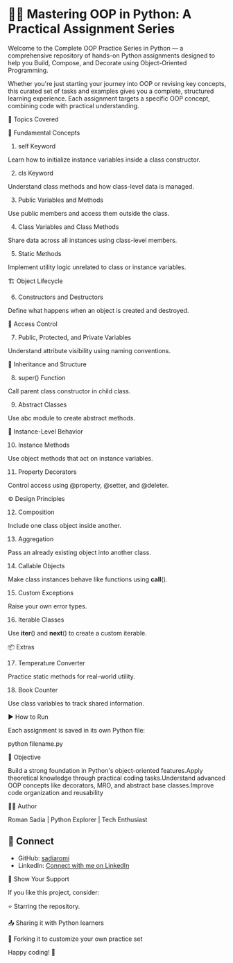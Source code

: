 # 🧠📘 Mastering OOP in Python: A Practical Assignment Series

Welcome to the Complete OOP Practice Series in Python — a comprehensive repository of hands-on Python assignments designed to help you Build, Compose, and Decorate using Object-Oriented Programming.

Whether you're just starting your journey into OOP or revising key concepts, this curated set of tasks and examples gives you a complete, structured learning experience. Each assignment targets a specific OOP concept, combining code with practical understanding.

🧩 Topics Covered

📝 Fundamental Concepts

1. self Keyword

Learn how to initialize instance variables inside a class constructor.

2. cls Keyword

Understand class methods and how class-level data is managed.

3. Public Variables and Methods

Use public members and access them outside the class.

4. Class Variables and Class Methods

Share data across all instances using class-level members.

5. Static Methods

Implement utility logic unrelated to class or instance variables.

🏗️ Object Lifecycle

6. Constructors and Destructors

Define what happens when an object is created and destroyed.

🔐 Access Control

7. Public, Protected, and Private Variables

Understand attribute visibility using naming conventions.

🧬 Inheritance and Structure

8. super() Function

Call parent class constructor in child class.

9. Abstract Classes

Use abc module to create abstract methods.

🧠 Instance-Level Behavior

10. Instance Methods

Use object methods that act on instance variables.

11. Property Decorators

Control access using @property, @setter, and @deleter.

⚙️ Design Principles

12. Composition

Include one class object inside another.

13. Aggregation

Pass an already existing object into another class.

14. Callable Objects

Make class instances behave like functions using __call__().

15. Custom Exceptions

Raise your own error types.

16. Iterable Classes

Use __iter__() and __next__() to create a custom iterable.

📦 Extras

17. Temperature Converter

Practice static methods for real-world utility.

18. Book Counter

Use class variables to track shared information.


▶ How to Run

Each assignment is saved in its own Python file:

python filename.py

🎯 Objective

Build a strong foundation in Python's object-oriented features.Apply theoretical knowledge through practical coding tasks.Understand advanced OOP concepts like decorators, MRO, and abstract base classes.Improve code organization and reusability

👩‍💻 Author

Roman Sadia | Python Explorer | Tech Enthusiast

## 🔗 Connect
- GitHub: [sadiaromi](https://github.com/sadiaromi)
- LinkedIn: [Connect with me on LinkedIn](https://www.linkedin.com/in/roman-sadia-6b280a2b6)


🌟 Show Your Support

If you like this project, consider:

⭐ Starring the repository.

📤 Sharing it with Python learners

🍴 Forking it to customize your own practice set

Happy coding! 🚀

